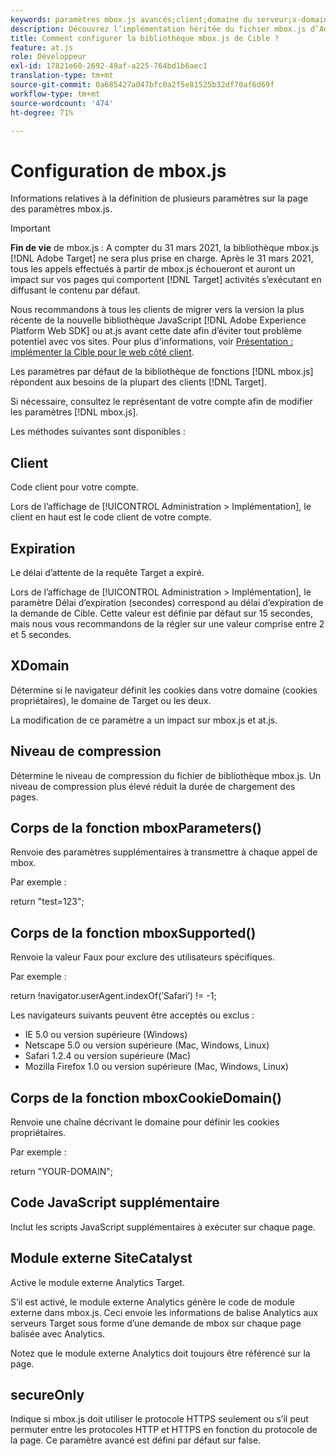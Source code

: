 ```yaml
---
keywords: paramètres mbox.js avancés;client;domaine du serveur;x-domaine;niveau de compression;prise en charge de l’ID de session client;secureOnly;prise en charge de l’ID de PC client;transmettre la page;URL référente;niveau de trafic;durée du trafic;corps de la fonction mboxParameters();corps de la fonction mboxSupported();corps de la fonction mboxCookieDomain();code JavaScript supplémentaire;module externe SiteCatalyst;obtenir mbox.js sous la forme d’un fichier JavaScript à extraction automatique;scintillement;masquage du corps;masquer le corps
description: Découvrez l’implémentation héritée du fichier mbox.js d’Adobe Target. Migration vers le Adobe Experience Platform Web SDK (AEP Web SDK) ou vers la dernière version d’at.js.
title: Comment configurer la bibliothèque mbox.js de Cible ?
feature: at.js
role: Développeur
exl-id: 17821e60-2692-49af-a225-764bd1b6aec1
translation-type: tm+mt
source-git-commit: 0a685427a047bfc0a2f5e81525b32df70af6d69f
workflow-type: tm+mt
source-wordcount: '474'
ht-degree: 71%

---
```


# Configuration de mbox.js

Informations relatives à la définition de plusieurs paramètres sur la page des paramètres mbox.js.

>[!IMPORTANT]
>
>**Fin de vie** de mbox.js : A compter du 31 mars 2021, la bibliothèque mbox.js  [!DNL Adobe Target] ne sera plus prise en charge. Après le 31 mars 2021, tous les appels effectués à partir de mbox.js échoueront et auront un impact sur vos pages qui comportent [!DNL Target] activités s’exécutant en diffusant le contenu par défaut.
>
>Nous recommandons à tous les clients de migrer vers la version la plus récente de la nouvelle bibliothèque JavaScript [!DNL Adobe Experience Platform Web SDK] ou at.js avant cette date afin d’éviter tout problème potentiel avec vos sites. Pour plus d&#39;informations, voir [Présentation : implémenter la Cible pour le web côté client](/help/c-implementing-target/c-implementing-target-for-client-side-web/implement-target-for-client-side-web.md).

Les paramètres par défaut de la bibliothèque de fonctions [!DNL mbox.js] répondent aux besoins de la plupart des clients [!DNL Target].

Si nécessaire, consultez le représentant de votre compte afin de modifier les paramètres [!DNL mbox.js].

Les méthodes suivantes sont disponibles :

## Client

Code client pour votre compte.

Lors de l’affichage de [!UICONTROL Administration > Implémentation], le client en haut est le code client de votre compte.

## Expiration

Le délai d’attente de la requête Target a expiré.

Lors de l’affichage de [!UICONTROL Administration > Implémentation], le paramètre Délai d’expiration (secondes) correspond au délai d’expiration de la demande de Cible. Cette valeur est définie par défaut sur 15 secondes, mais nous vous recommandons de la régler sur une valeur comprise entre 2 et 5 secondes.

## XDomain

Détermine si le navigateur définit les cookies dans votre domaine (cookies propriétaires), le domaine de Target ou les deux.

La modification de ce paramètre a un impact sur mbox.js et at.js.

## Niveau de compression

Détermine le niveau de compression du fichier de bibliothèque mbox.js. Un niveau de compression plus élevé réduit la durée de chargement des pages.

## Corps de la fonction mboxParameters()

Renvoie des paramètres supplémentaires à transmettre à chaque appel de mbox.

Par exemple :

return &quot;test=123&quot;;

## Corps de la fonction mboxSupported()

Renvoie la valeur Faux pour exclure des utilisateurs spécifiques.

Par exemple :

return !navigator.userAgent.indexOf(’Safari’) != -1;

Les navigateurs suivants peuvent être acceptés ou exclus :

* IE 5.0 ou version supérieure (Windows)
* Netscape 5.0 ou version supérieure (Mac, Windows, Linux)
* Safari 1.2.4 ou version supérieure (Mac)
* Mozilla Firefox 1.0 ou version supérieure (Mac, Windows, Linux)

## Corps de la fonction mboxCookieDomain()

Renvoie une chaîne décrivant le domaine pour définir les cookies propriétaires.

Par exemple :

return &quot;YOUR-DOMAIN&quot;;

## Code JavaScript supplémentaire

Inclut les scripts JavaScript supplémentaires à exécuter sur chaque page.

## Module externe SiteCatalyst

Active le module externe Analytics Target.

S’il est activé, le module externe Analytics génère le code de module externe dans mbox.js. Ceci envoie les informations de balise Analytics aux serveurs Target sous forme d’une demande de mbox sur chaque page balisée avec Analytics.

Notez que le module externe Analytics doit toujours être référencé sur la page.

## secureOnly

Indique si mbox.js doit utiliser le protocole HTTPS seulement ou s’il peut permuter entre les protocoles HTTP et HTTPS en fonction du protocole de la page. Ce paramètre avancé est défini par défaut sur false.
